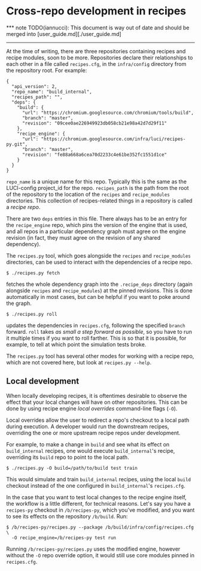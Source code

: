 # Cross-repo development in recipes

*** note
TODO(iannucci): This document is way out of date and should be merged into
[user_guide.md][./user_guide.md]
***

At the time of writing, there are three repositories containing recipes and
recipe modules, soon to be more.  Repositories declare their relationships to
each other in a file called `recipes.cfg`, in the `infra/config`
directory from the repository root.  For example:

    {
      "api_version": 2,
      "repo_name": "build_internal",
      "recipes_path": "",
      "deps": {
        "build": {
          "url": "https://chromium.googlesource.com/chromium/tools/build",
          "branch": "master",
          "revision": "09cee0ae226949923db058cb21e98a42d7d29f11"
        },
        "recipe_engine": {
          "url": "https://chromium.googlesource.com/infra/luci/recipes-py.git",
          "branch": "master",
          "revision": "fe88a668a6cea70d2233c4e61be352fc1551d1ce"
        }
      }
    }

`repo_name` is a unique name for this repo. Typically this is the same as the
LUCI-config project_id for the repo.
`recipes_path` is the path from the root of the repository to the location of the `recipes` and
`recipe_modules` directories.  This collection of recipes-related things in a
repository is called a *recipe repo*.

There are two `deps` entries in this file.  There always has to be an entry for
the `recipe_engine` repo, which pins the version of the engine that is used,
and all repos in a particular dependency graph must agree on the engine
revision (in fact, they must agree on the revision of any shared dependency).

The `recipes.py` tool, which goes alongside the `recipes` and `recipe_modules`
directories, can be used to interact with the dependencies of a recipe repo.

    $ ./recipes.py fetch

fetches the whole dependency graph into the `.recipe_deps` directory (again
alongside `recipes` and `recipe_modules`) at the pinned revisions.  This is done
automatically in most cases, but can be helpful if you want to poke around the
graph.

    $ ./recipes.py roll

updates the dependencies in `recipes.cfg`, following the specified `branch`
forward.  `roll` takes *as small a step forward as possible*, so you have to run
it multiple times if you want to roll farther.  This is so that it is possible,
for example, to tell at which point the simulation tests broke.

The `recipes.py` tool has several other modes for working with a recipe repo,
which are not covered here, but look at `recipes.py --help`.

## Local development

When locally developing recipes, it is oftentimes desirable to observe the
effect that your local changes will have on other repositories. This can be done
by using recipe engine *local overrides* command-line flags (`-O`).

Local overrides allow the user to redirect a repo's checkout to a
local path during execution. A developer would run the downstream recipes,
overriding the one or more upstream recipe repos under development.

For example, to make a change in `build` and see what its effect on
`build_internal` recipes, one would execute `build_internal`'s recipe,
overriding its `build` repo to point to the local path.

    $ ./recipes.py -O build=/path/to/build test train

This would simulate and train `build_internal` recipes, using the local `build`
checkout instead of the one configured in `build_internal`'s `recipes.cfg`.

In the case that you want to test local changes to the recipe engine itself,
the workflow is a little different, for technical reasons.  Let's say you have
a `recipes-py` checkout in `/b/recipes-py`, which you've modified, and you
want to see its effects on the repository `/b/build`.  Run:

    $ /b/recipes-py/recipes.py --package /b/build/infra/config/recipes.cfg \
      -O recipe_engine=/b/recipes-py test run

Running `/b/recipes-py/recipes.py` uses the modified engine, however without
the `-O` repo override option, it would still use core modules pinned in
`recipes.cfg`.
